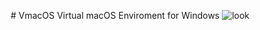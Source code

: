<p align="center">
# VmacOS
Virtual macOS Enviroment for Windows
<img src="https://i.imgur.com/ZQqarF9.png" alt="look">
</p>
